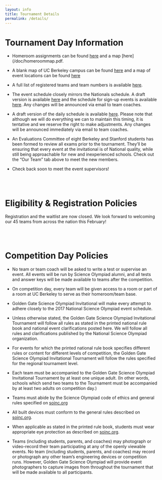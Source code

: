 ```yaml
---
layout: info
title: Tournament Details
permalink: /details/
---
```


# Tournament Day Information

* Homeroom assignments can be found [here](/doc/homerooms.pdf) and a map [here](/doc/homeroommap.pdf.

* A blank map of UC Berkeley campus can be found [here](/doc/blankmap.pdf) and a map of event locations can be found [here](/doc/eventmap.pdf)

* A full list of registered teams and team numbers is available [here](/doc/registered_teams.pdf).

* The event schedule closely mirrors the Nationals schedule. A draft version is available [here](/doc/event_schedule.pdf) and the schedule for sign-up events is available [here](/doc/sign_up_schedule.pdf). Any changes will be announced via email to team coaches.

* A draft version of the daily schedule is available [here](/doc/daily_schedule.pdf). Please note that although we will do everything we can to maintain this timing, it is tentative and we reserve the right to make adjustments. Any changes will be announced immediately via email to team coaches.

* An Evaluations Committee of eight Berkeley and Stanford students has been formed to review all exams prior to the tournament. They’ll be ensuring that every event at the invitational is of National quality, while still being approachable for new and inexperienced schools. Check out the “Our Team” tab above to meet the new members.

* Check back soon to meet the event supervisors!

<!-- * For registered teams, T-shirt preorders are available [here](https://stanforduniversity.qualtrics.com/jfe/form/SV_a9jsaek2LcTg1SZ)! The design is available at the link, and shirts are $10 if ordered by early December. -->

<br>
<br>


# Eligibility & Registration Policies

Registration and the waitlist are now closed. We look forward to welcoming our 45 teams from across the nation this February!

<br>
<br>

# Competition Day Policies

* No team or team coach will be asked to write a test or supervise an event. All events will be run by Science Olympiad alumni, and all tests and answer keys will be made available to teams after the competition.

* On competition day, every team will be given access to a room or part of a room at UC Berkeley to serve as their homeroom/team base.

* Golden Gate Science Olympiad Invitational will make every attempt to adhere closely to the 2017 National Science Olympiad event schedule.

* Unless otherwise stated, the Golden Gate Science Olympiad Invitational Tournament will follow all rules as stated in the printed national rule book and national event clarifications posted here.  We will follow all rules and clarifications published by the National Science Olympiad organization.

* For events for which the printed national rule book specifies different rules or content for different levels of competition, the Golden Gate Science Olympiad Invitational Tournament will follow the rules specified for the regional tournament level.

* Each team must be accompanied to the Golden Gate Science Olympiad Invitational Tournament by at least one unique adult.  (In other words, schools which send two teams to the Tournament must be accompanied by at least two adults on competition day.)

* Teams must abide by the Science Olympiad code of ethics and general rules specified on [soinc.org](https://www.soinc.org/)

* All built devices must conform to the general rules described on [soinc.org](https://www.soinc.org/).

* When applicable as stated in the printed rule book, students must wear appropriate eye protection as described on [soinc.org](https://www.soinc.org/).

* Teams (including students, parents, and coaches) may photograph or video-record their team participating at any of the openly viewable events. No team (including students, parents, and coaches) may record or photograph any other team’s engineering devices or competition runs. However, Golden Gate Science Olympiad will provide event photographers to capture images from throughout the tournament that will be made available to all participants.
